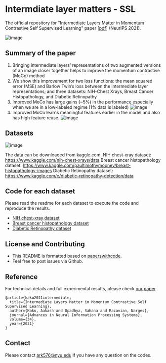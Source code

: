 # Intermdiate layer matters - SSL
The official repository for "Intermediate Layers Matter in Momentum Contrastive Self Supervised Learning" paper [[pdf](https://openreview.net/pdf?id=M5j42PvY65V)] (NeurIPS 2021).

![image](https://user-images.githubusercontent.com/32464452/143272414-231278ab-a114-4372-9ace-f0beba8bf6bb.png)

## Summary of the paper
1. Bringing intermediate layers’ representations of two augmented versions of an image closer together helps to improve the momentum contrastive (MoCo) method
2. We show this improvement for two loss functions: the mean squared error (MSE) and Barlow Twin’s loss between the intermediate layer representations; and three datasets: NIH-Chest Xrays, Breast Cancer Histopathology, and Diabetic Retinopathy 
3. Improved MoCo has large gains (~5%) in the performance especially when we are in a low-labeled regime (1% data is labeled)
![image](https://user-images.githubusercontent.com/32464452/143272665-ba63078f-2597-48c4-872f-10ebc66603c2.png)
4. Improved MoCo learns meaningful features earlier in the model and also has high feature reuse.
![image](https://user-images.githubusercontent.com/32464452/143272879-67cde104-559d-4e1f-a074-d7e3feddb9d8.png)

## Datasets
![image](https://user-images.githubusercontent.com/32464452/144114654-b564b7c2-d853-4f8f-8b64-326b438d66db.png)

The data can be downloaded from kaggle.com. 
NIH chest-xray dataset: https://www.kaggle.com/nih-chest-xrays/data
Breast cancer histopathology dataset: https://www.kaggle.com/paultimothymooney/breast-histopathology-images
Diabetic Retinopathy dataset: https://www.kaggle.com/c/diabetic-retinopathy-detection/data

## Code for each dataset
Please read the readme for each dataset to execute the code and reproduce the results.
- [NIH chest-xray dataset](./chest_xray/Readme.md)
- [Breast cancer histopathology dataset](./breast_cancer_histopathology/Readme.md)
- [Diabetic Retinopathy dataset](./diabetic_retinopathy/Readme.md)

## License and Contributing
- This README is formatted based on [paperswithcode](https://github.com/paperswithcode/releasing-research-code).
- Feel free to post issues via Github. 

## Reference
For technical details and full experimental results, please check [our paper](https://openreview.net/pdf?id=M5j42PvY65V).
```
@article{kaku2021intermediate,
  title={Intermediate Layers Matter in Momentum Contrastive Self Supervised Learning},
  author={Kaku, Aakash and Upadhya, Sahana and Razavian, Narges},
  journal={Advances in Neural Information Processing Systems},
  volume={34},
  year={2021}
}
```
## Contact
Please contact ark576@nyu.edu if you have any question on the codes.
